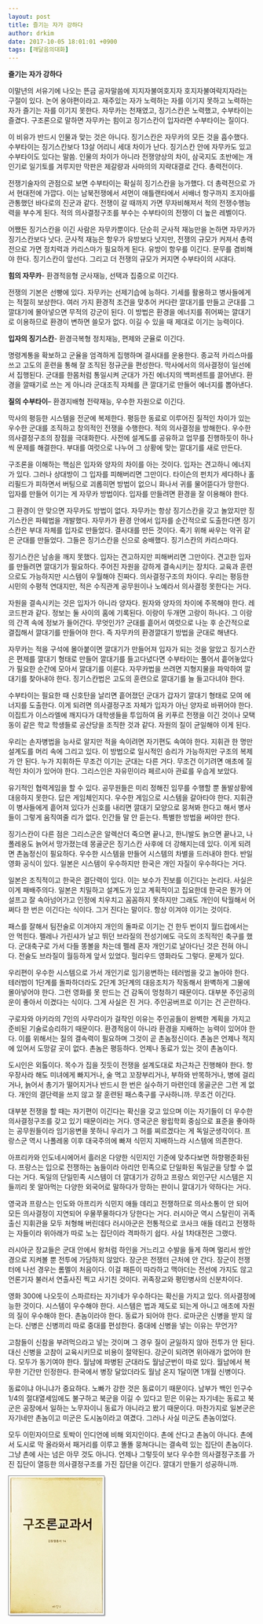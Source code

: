 ```yaml
---
layout: post
title: 즐기는 자가 강하다
author: drkim
date: 2017-10-05 18:01:01 +0900
tags: [깨달음의대화]
---
```

**즐기는 자가 강하다**

  


이말년의 서유기에 나오는 뜬금 공자말씀에 지지자불여호지자 호지자불여락지자라는 구절이 있다. 논어 옹야편이라고. 재주있는 자가 노력하는 자를 이기지 못하고 노력하는 자가 즐기는 자를 이기지 못한다. 자무카는 천재였고, 징기스칸은 노력했고, 수부타이는 즐겼다. 구조론으로 말하면 자무카는 힘이고 징기스칸이 입자라면 수부타이는 질이다. 

  


이 비유가 반드시 인물과 맞는 것은 아니다. 징기스칸은 자무카의 모든 것을 흡수했다. 수부타이는 징기스칸보다 13살 어리니 세대 차이가 난다. 징기스칸 안에 자무카도 있고 수부타이도 있다는 말씀. 인물의 차이가 아니라 전쟁양상의 차이, 삼국지도 초반에는 개인기로 일기토를 겨루지만 막판은 제갈량과 사마의의 지략대결로 간다. 총력전이다.

  


전쟁기술자의 관점으로 보면 수부타이는 확실히 징기스칸을 능가했다. 더 총력전으로 가서 현대전에 가깝다. 이는 남북전쟁에서 셔먼이 애틀랜타에서 서배너 항구까지 조지아를 관통했던 바다로의 진군과 같다. 전쟁이 갈 때까지 가면 무자비해져서 적의 전쟁수행능력을 부수게 된다. 적의 의사결정구조를 부수는 수부타이의 전쟁이 더 높은 레벨이다.

  


어쨌든 징기스칸을 이긴 사람은 자무카뿐이다. 단순히 군사적 재능만을 논하면 자무카가 징기스칸보다 낫다. 군사적 재능은 항우가 유방보다 낫지만, 전쟁의 규모가 커져서 총력전으로 가면 정치력과 카리스마가 필요하게 된다. 유방이 항우를 이긴다. 문무를 겸비해야 한다. 징기스칸이 앞선다. 그리고 더 전쟁의 규모가 커지면 수부타이의 시대다. 

  



 **힘의 자무카**- 환경적응형 군사재능, 선택과 집중으로 이긴다.

  


전쟁의 기본은 선빵에 있다. 자무카는 선제기습에 능하다. 기세를 활용하고 병사들에게는 적절히 보상한다. 여러 가지 환경적 조건을 맞추어 커다란 깔대기를 만들고 군대를 그 깔대기에 몰아넣으면 무적의 강군이 된다. 이 방법은 환경을 에너지를 쥐어짜는 깔대기로 이용하므로 환경이 변하면 쓸모가 없다. 이길 수 있을 때 제대로 이기는 능력이다.

  



**입자의 징기스칸**- 환경극복형 정치재능, 편제와 군율로 이긴다.

  


명령계통을 확보하고 군율을 엄격하게 집행하며 결사대를 운용한다. 종교적 카리스마를 쓰고 고도의 훈련을 통해 잘 조직된 정규군을 편성한다. 막사에서의 의사결정이 일선에서 집행된다. 군대를 한몸처럼 통일시켜 군대가 가진 에너지의 백퍼센트를 끌어낸다. 환경을 깔때기로 쓰는 게 아니라 군대조직 자체를 큰 깔대기로 만들어 에너지를 뽑아낸다. 

  



**질의 수부타이**– 환경지배형 전략재능, 우수한 자원으로 이긴다. 

  


막사의 평등한 시스템을 전군에 복제한다. 평등한 동료로 이루어진 질적인 차이가 있는 우수한 군대를 조직하고 창의적인 전쟁을 수행한다. 적의 의사결정을 방해한다. 우수한 의사결정구조의 장점을 극대화한다. 사전에 설계도를 공유하고 업무를 진행하듯이 하나씩 문제를 해결한다. 부대를 여럿으로 나누어 그 상황에 맞는 깔대기를 새로 만든다. 

  


구조론을 이해하는 핵심은 입자와 양자의 차이를 아는 것이다. 입자는 견고하니 에너지가 있다. 그러나 상대방이 그 입자를 피해버리면 그만이다. 타이슨의 펀치가 세다하나 홀리필드가 피하면서 버팅으로 괴롭히면 방법이 없으니 화나서 귀를 물어뜯다가 망한다. 입자를 만들어 이기는 게 자무카 방법이다. 입자를 만들려면 환경을 잘 이용해야 한다.

  


그 환경이 안 맞으면 자무카도 방법이 없다. 자무카는 항상 징기스칸을 갖고 놀았지만 징기스칸은 파훼법을 개발했다. 자무카가 환경 안에서 입자를 순간적으로 도출한다면 징기스칸은 부대 자체를 입자로 만들었다. 결사대를 만든 것이다. 죽기 위해 싸우는 악귀 같은 군대를 만들었다. 그들은 징기스칸을 신으로 숭배했다. 징기스칸의 카리스마다.

  


징기스칸은 남송을 깨지 못했다. 입자는 견고하지만 피해버리면 그만이다. 견고한 입자를 만들려면 깔대기가 필요하다. 주어진 자원을 강하게 결속시키는 장치다. 교육과 훈련으로도 가능하지만 시스템이 우월해야 진짜다. 의사결정구조의 차이다. 우리는 평등한 시민의 수평적 연대지만, 적은 수직관계 공무원이나 노예라서 의사결정 못한다는 거다.

  


자원을 결속시키는 것은 입자가 아니라 양자다. 원자와 양자의 차이에 주목해야 한다. 레코드판과 같다. 정보는 둘 사이의 홈에 기록된다. 이랑이 두개면 고랑이 하나다. 그 이랑의 간격 속에 정보가 들어간다. 무엇인가? 군대를 흩어서 여럿으로 나눈 후 순간적으로 결집해서 깔대기를 만들어야 한다. 즉 자무카의 환경깔대기 방법을 군대로 해낸다. 

  


자무카는 적을 구석에 몰아붙이면 깔대기가 만들어져 입자가 되는 것을 알았고 징기스칸은 편제를 깔대기 형태로 만들어 깔대기를 들고다녔다면 수부타이는 풀어서 흩어놓았다가 필요한 순간에 모아서 깔대기를 이룬다. 자무카법을 쓰려면 지형지물을 파악하여 깔대기를 찾아내야 한다. 징기스칸법은 고도의 훈련으로 깔대기를 늘 들고다녀야 한다.

  


수부타이는 필요한 때 신호탄을 날리면 흩어졌던 군대가 갑자기 깔대기 형태로 모여 에너지를 도출한다. 이게 되려면 의사결정구조 자체가 입자가 아닌 양자로 바뀌어야 한다. 이집트가 이스라엘에 깨지다가 대학생들을 투입하여 욤 키푸르 전쟁을 이긴 것이나 모택동이 같은 학교 학생들로 공산당을 조직한 것과 같다. 자원의 질이 균일해야 이게 된다. 

  


우리는 손자병법을 능사로 알지만 적을 속이려면 자기편도 속여야 한다. 지휘관 한 명만 설계도를 머리 속에 그리고 있다. 이 방법으로 일시적인 승리가 가능하지만 구조의 복제가 안 된다. 누가 지휘하든 무조건 이기는 군대는 다른 거다. 무조건 이기려면 애초에 질적인 차이가 있어야 한다. 그리스인은 자유민이라 페르시아 관료를 우습게 보았다. 

  


유기적인 협력게임을 할 수 있다. 공무원들은 미리 정해진 임무를 수행할 뿐 돌발상황에 대응하지 못한다. 답은 게임체인지다. 우수한 게임으로 시스템을 갈아타야 한다. 지휘관이 병사들에게 흩어져 있다가 신호를 내리면 깔대기 모양으로 뭉쳐봐 한다고 해서 병사들이 그렇게 움직여줄 리가 없다. 인간들 말 안 듣는다. 특별한 방법을 써야만 한다.

  


징기스칸이 다른 점은 그리스군은 알렉산더 죽으면 끝나고, 한니발도 늙으면 끝나고, 나폴레옹도 늙어서 망가졌는데 몽골군은 징기스칸 사후에 더 강해지는데 있다. 이게 되려면 촌놈정신이 필요하다. 우수한 시스템을 만들어 시스템의 차별을 드러내야 한다. 반일영화 공식이 있다. 일본은 시스템이 우수하지만 한국은 개인 자질이 우수하다는 거다. 

  


일본은 조직적이고 한국은 결단력이 있다. 이는 보수가 진보를 이긴다는 논리다. 사실은 이게 패배주의다. 일본은 치밀하고 설계도가 있고 계획적이고 집요한데 한국은 뭔가 어설프고 잘 속아넘어가고 인정에 치우치고 꼼꼼하지 못하지만 그래도 개인이 탁월해서 어쩌다 한 번은 이긴다는 식이다. 그거 진다는 말이다. 항상 이겨야 이기는 것이다.

  


패스를 잘해서 팀전술로 이겨야지 개인의 돌파로 이기는 건 한두 번이지 월드컵에서는 안 먹힌다. 펠레나 가린샤가 날고 뛰던 브라질의 전성기에도 극도의 조직적인 축구를 했다. 군대축구로 가서 다들 똥볼을 차는데 펠레 혼자 개인기로 날아다닌 것은 전혀 아니다. 전술도 브라질이 월등하게 앞서 있었다. 헐리우드 영화라도 그렇다. 문제가 있다.

  


우리편이 우수한 시스템으로 가서 개인기로 임기응변하는 테러범을 갖고 놀아야 한다. 테러범이 1단계를 돌파하더라도 2단계 3단계의 대응조치가 작동해서 완벽하게 그물에 몰아넣어야 한다. 그런 영화를 못 만드는 건 감독이 멍청하기 때문이다. 대부분 주인공의 운이 좋아서 이겼다는 식이다. 그게 사실은 진 거다. 주인공버프로 이기는 건 곤란하다. 

  


구로자와 아키라의 7인의 사무라이가 걸작인 이유는 주인공들이 완벽한 계획을 가지고 준비된 기술로승리하기 때문이다. 환경적응이 아니라 환경을 지배하는 능력이 있어야 한다. 이를 위해서는 질의 결속력이 필요하며 그것이 곧 촌놈정신이다. 촌놈은 언제나 적지에 있어서 도망갈 곳이 없다. 촌놈은 평등하다. 언제나 동료가 있는 것이 촌놈이다. 

  


도시인은 외톨이다. 목수가 집을 짓듯이 전쟁을 설계도대로 차근차근 진행해야 한다. 항우장사라 해도 미녀에게 빠지거나, 술 먹고 꼬장부리거나, 부하와 반목하거나, 병에 걸리거나, 늙어서 총기가 떨어지거나 반드시 한 번은 실수하기 마련인데 몽골군은 그런 게 없다. 개인의 결단력을 쓰지 않고 잘 훈련된 패스축구를 구사하니까. 무조건 이긴다. 

  


대부분 전쟁을 할 때는 자기편이 이긴다는 확신을 갖고 있으며 이는 자기들이 더 우수한 의사결정구조를 갖고 있기 때문이라는 거다. 영국군은 왕립학회 중심으로 표준을 좋아하는 공무원들이라 임기응변을 못하니 우리가 그 허를 찌르겠다는 게 독일군생각이다. 프랑스군 역시 나폴레옹 이후 대국주의에 빠져 식민지 지배하느라 시스템에 의존한다.

  


아프리카와 인도네시에어서 흘러온 다양한 식민지인 기준에 맞추다보면 하향평준화된다. 프랑스는 입으로 전쟁하는 놈들이라 아리안 민족으로 단일화된 독일군을 당할 수 없다는 거다. 독일의 단일민족 시스템이 더 깔대기가 강하고 프랑스 외인구단 시스템은 지들끼리 못 알아먹는 다양한 외국어로 말하다가 망하는 판이니 깔대기가 약하다는 거다. 

  


영국과 프랑스는 인도와 아프리카 식민지 애들 데리고 전쟁하므로 의사소통이 안 되어 모든 의사결정이 지연되어 우물쭈물하다가 당한다는 거다. 러시아군 역시 스탈린이 귀족출신 지휘관을 모두 처형해 버린데다 러시아군은 전통적으로 코사크 애들 데리고 전쟁하는 자들이라 위아래가 따로 노는 집단이라 격파하기 쉽다. 사실 1차대전은 그랬다.

  


러시아군 장교들은 군대 안에서 왕처럼 하인을 거느리고 수발을 들게 하며 멀리서 쌍안경으로 지켜볼 뿐 전투에 가담하지 않았다. 장군은 전쟁터 근처에 안 간다. 장군이 전쟁터에 나선 경우는 롬멜이 처음이다. 이걸 패튼이 따라하고 맥아더는 전선에 가지도 않고 언론기자 불러서 연출사진 찍고 사기친 것이다. 귀족장교와 평민병사의 신분차이다.

  


영화 300에 나오듯이 스파르타는 자기네가 우수하다는 확신을 가지고 있다. 의사결정에 능한 것이다. 시스템이 우수해야 한다. 시스템은 법과 제도로 되는게 아니고 애초에 자원의 질이 우수해야 한다. 촌놈이라야 한다. 동료가 되어야 한다. 로마군은 신병을 받지 않는다. 신병은 신병끼리 따로 중대를 편성한다. 중대에 신병을 넣는 이유는 무언가?

  


고참들이 신참을 부려먹으라고 넣는 것이며 그 경우 질이 균일하지 않아 전투가 안 된다. 대신 신병을 고참이 교육시키므로 비용이 절약된다. 강군이 되려면 위아래가 없어야 한다. 모두가 동기여야 한다. 월남에 파병된 군대라도 월남군번이 따로 있다. 월남에서 복무한 기간만 인정한다. 한국에서 병장 달았더라도 월남 온지 1달이면 1개월 신병이다. 

  


동료이냐 아니냐가 중요하다. 노빠가 강한 것은 동료이기 때문이다. 남부가 백인 인구수 1/4의 절대열세임에도 불구하고 북군을 이길 수 있다고 믿은 이유는 자기네는 동료고 북군은 공장에서 일하는 노무자이니 동료가 아니라고 봤기 때문이다. 마찬가지로 일본군은 자기네만 촌놈이고 미군은 도시놈이라고 여겼다. 그러나 사실 미군도 촌놈이었다. 

  


모두 이민자이므로 토박이 인디언에 비해 외지인이다. 촌에 산다고 촌놈이 아니다. 촌에서 도시로 막 올라와서 패거리를 이루고 똘똘 뭉쳐다니는 결속력 있는 집단이 촌놈이다. 그냥 촌에 사는 넘은 아무 것도 아니다. 언제나 그렇듯이 보다 우수한 의사결정구조를 가진 집단이 열등한 의사결정구조를 가진 집단을 이긴다. 깔대기 만들기 성공하니까. 

  



![](/files/attach/images/198/256/892/0.jpg)